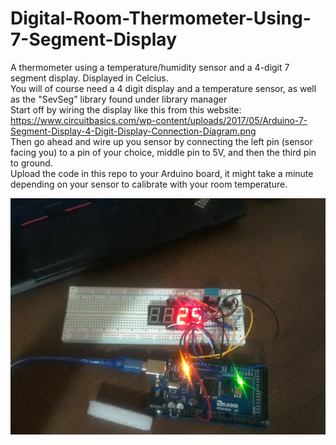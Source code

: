 # Digital-Room-Thermometer-Using-7-Segment-Display
A thermometer using a temperature/humidity sensor and a 4-digit 7 segment display. Displayed in Celcius.
<br>
You will of course need a 4 digit display and a temperature sensor, as well as the "SevSeg" library found under library manager
<br>
Start off by wiring the display like this from this website: https://www.circuitbasics.com/wp-content/uploads/2017/05/Arduino-7-Segment-Display-4-Digit-Display-Connection-Diagram.png
<br>
Then go ahead and wire up you sensor by connecting the left pin (sensor facing you) to a pin of your choice, middle pin to 5V, and then the third pin to ground.
<br>
Upload the code in this repo to your Arduino board, it might take a minute depending on your sensor to calibrate with your room temperature.
<br>

![Digital Thermometer](https://github.com/RidwanA123/Digital-Room-Thermometer-Using-7-Segment-Display/blob/main/thermometer.jpg?raw=true)
